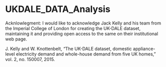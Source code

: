 # UKDALE_DATA_Analysis
Acknlowlegment:
I would like to acknowledge Jack Kelly and his
team from the Imperial College of London for creating the
UK-DALE dataset, maintaining it and providing open access
to the same on their institutional web page.

J. Kelly and W. Knottenbelt, “The UK-DALE dataset, domestic
appliance-level electricity demand and whole-house demand from five
UK homes,” vol. 2, no. 150007, 2015.

